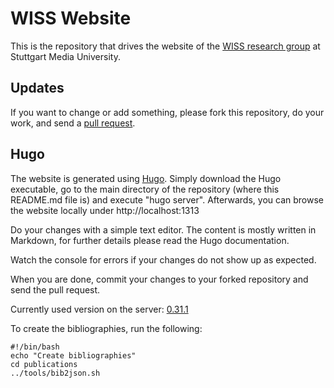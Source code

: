 # WISS Website

This is the repository that drives the website of the [WISS research group](http://www.wisslab.org) at Stuttgart Media University.

## Updates

If you want to change or add something, please fork this repository, do your work, and send a [pull request](https://help.github.com/articles/using-pull-requests/).

## Hugo

The website is generated using [Hugo](https://gohugo.io/). Simply download the Hugo executable, go to the main directory of the repository (where this README.md file is) and execute "hugo server". Afterwards, you can browse the website locally under http://localhost:1313

Do your changes with a simple text editor. The content is mostly written in Markdown, for further details please read the Hugo documentation.

Watch the console for errors if your changes do not show up as expected.

When you are done, commit your changes to your forked repository and send the pull request.

Currently used version on the server: [0.31.1](https://github.com/gohugoio/hugo/releases/tag/v0.31.1)

To create the bibliographies, run the following:

```
#!/bin/bash
echo "Create bibliographies"
cd publications
../tools/bib2json.sh
```
